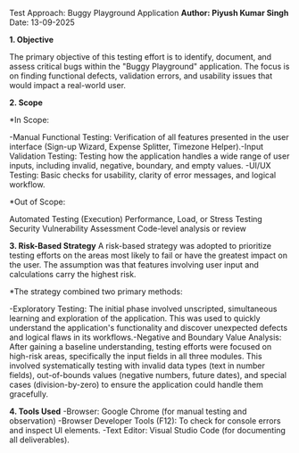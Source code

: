 Test Approach: Buggy Playground Application
**Author: Piyush Kumar Singh**
Date: 13-09-2025

**1. Objective**

The primary objective of this testing effort is to identify, document, and assess critical bugs within the "Buggy Playground" application. The focus is on finding functional defects, validation errors, and usability issues that would impact a real-world user.

**2. Scope**

*In Scope:

-Manual Functional Testing: Verification of all features presented in the user interface (Sign-up Wizard, Expense Splitter, Timezone Helper).-Input Validation Testing: Testing how the application handles a wide range of user inputs, including invalid, negative, boundary, and empty values.
-UI/UX Testing: Basic checks for usability, clarity of error messages, and logical workflow.

*Out of Scope:

Automated Testing (Execution)
Performance, Load, or Stress Testing
Security Vulnerability Assessment
Code-level analysis or review

**3. Risk-Based Strategy**
A risk-based strategy was adopted to prioritize testing efforts on the areas most likely to fail or have the greatest impact on the user. The assumption was that features involving user input and calculations carry the highest risk.

*The strategy combined two primary methods:

-Exploratory Testing: The initial phase involved unscripted, simultaneous learning and exploration of the application. This was used to quickly understand the application's functionality and discover unexpected defects and logical flaws in its workflows.-Negative and Boundary Value Analysis: After gaining a baseline understanding, testing efforts were focused on high-risk areas, specifically the input fields in all three modules. This involved systematically testing with invalid data types (text in number fields), out-of-bounds values (negative numbers, future dates), and special cases (division-by-zero) to ensure the application could handle them gracefully.

**4. Tools Used**
-Browser: Google Chrome (for manual testing and observation)
-Browser Developer Tools (F12): To check for console errors and inspect UI elements.
-Text Editor: Visual Studio Code (for documenting all deliverables).